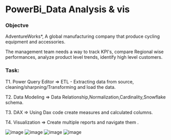 # PowerBi_Data Analysis & vis

### Objectve ###
AdventureWorks*, A global manufacturing company that produce cycling equipment and accessories.

The management team needs a way to track KPI's, compare Regional wise performances, analyze product level trends, identify high level customers.

### Task: ###
T1. Power Query Editor => ETL - Extracting data from source, cleaning/sharpning/Transforming and load the data.

T2. Data Modeling => Data Relationship,Normalization,Cardinality,Snowflake schema.

T3. DAX => Using Dax code create measures and calculated columns.

T4. Visualization => Create multiple reports and navigate them .

![image](https://github.com/akshay3901/PowerBI_DataAnalysis/assets/62876542/f58f58d1-ddbf-4e70-9dfe-5ad945c33be8)
![image](https://github.com/akshay3901/PowerBI_DataAnalysis/assets/62876542/f3442bb8-bab0-48c8-9956-7d550f6a0500)
![image](https://github.com/akshay3901/PowerBI_DataAnalysis/assets/62876542/1969e4c3-d5a7-4fe1-ba2b-a2e58c4fb550)
![image](https://github.com/akshay3901/PowerBI_DataAnalysis/assets/62876542/ec7aac7a-08ae-4bb3-8dee-9b8f09ca081a)


